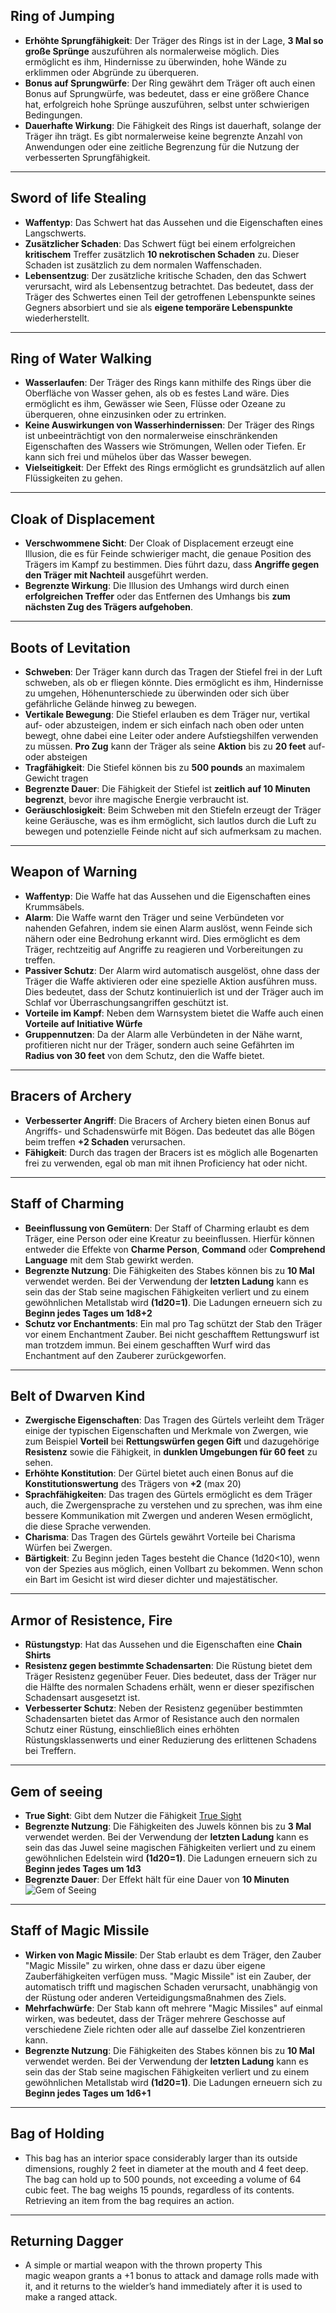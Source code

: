 ## Ring of Jumping
- **Erhöhte Sprungfähigkeit**: Der Träger des Rings ist in der Lage, **3 Mal so große Sprünge** auszuführen als normalerweise möglich. Dies ermöglicht es ihm, Hindernisse zu überwinden, hohe Wände zu erklimmen oder Abgründe zu überqueren.
- **Bonus auf Sprungwürfe**: Der Ring gewährt dem Träger oft auch einen Bonus auf Sprungwürfe, was bedeutet, dass er eine größere Chance hat, erfolgreich hohe Sprünge auszuführen, selbst unter schwierigen Bedingungen.
- **Dauerhafte Wirkung**: Die Fähigkeit des Rings ist dauerhaft, solange der Träger ihn trägt. Es gibt normalerweise keine begrenzte Anzahl von Anwendungen oder eine zeitliche Begrenzung für die Nutzung der verbesserten Sprungfähigkeit.
---
## Sword of life Stealing
- **Waffentyp**: Das Schwert hat das Aussehen und die Eigenschaften eines Langschwerts.
- **Zusätzlicher Schaden**: Das Schwert fügt bei einem erfolgreichen **kritischem** Treffer zusätzlich **10 nekrotischen Schaden** zu. Dieser Schaden ist zusätzlich zu dem normalen Waffenschaden.
- **Lebensentzug**: Der zusätzliche kritische Schaden, den das Schwert verursacht, wird als Lebensentzug betrachtet. Das bedeutet, dass der Träger des Schwertes einen Teil der getroffenen Lebenspunkte seines Gegners absorbiert und sie als **eigene temporäre Lebenspunkte** wiederherstellt.
---
## Ring of Water Walking
- **Wasserlaufen**: Der Träger des Rings kann mithilfe des Rings über die Oberfläche von Wasser gehen, als ob es festes Land wäre. Dies ermöglicht es ihm, Gewässer wie Seen, Flüsse oder Ozeane zu überqueren, ohne einzusinken oder zu ertrinken.
- **Keine Auswirkungen von Wasserhindernissen**: Der Träger des Rings ist unbeeinträchtigt von den normalerweise einschränkenden Eigenschaften des Wassers wie Strömungen, Wellen oder Tiefen. Er kann sich frei und mühelos über das Wasser bewegen.
- **Vielseitigkeit**: Der Effekt des Rings ermöglicht es grundsätzlich auf allen Flüssigkeiten zu gehen.
---
## Cloak of Displacement
- **Verschwommene Sicht**: Der Cloak of Displacement erzeugt eine Illusion, die es für Feinde schwieriger macht, die genaue Position des Trägers im Kampf zu bestimmen. Dies führt dazu, dass **Angriffe gegen den Träger mit Nachteil** ausgeführt werden.
- **Begrenzte Wirkung**: Die Illusion des Umhangs wird durch einen **erfolgreichen Treffer** oder das Entfernen des Umhangs bis **zum nächsten Zug des Trägers aufgehoben**.
---
## Boots of Levitation
- **Schweben**: Der Träger kann durch das Tragen der Stiefel frei in der Luft schweben, als ob er fliegen könnte. Dies ermöglicht es ihm, Hindernisse zu umgehen, Höhenunterschiede zu überwinden oder sich über gefährliche Gelände hinweg zu bewegen.
- **Vertikale Bewegung**: Die Stiefel erlauben es dem Träger nur, vertikal auf- oder abzusteigen, indem er sich einfach nach oben oder unten bewegt, ohne dabei eine Leiter oder andere Aufstiegshilfen verwenden zu müssen. **Pro Zug** kann der Träger als seine **Aktion** bis zu **20 feet** auf- oder absteigen
- **Tragfähigkeit**: Die Stiefel können bis zu **500 pounds** an maximalem Gewicht tragen
- **Begrenzte Dauer**: Die Fähigkeit der Stiefel ist **zeitlich auf 10 Minuten begrenzt**, bevor  ihre magische Energie verbraucht ist.
- **Geräuschlosigkeit**: Beim Schweben mit den Stiefeln erzeugt der Träger keine Geräusche, was es ihm ermöglicht, sich lautlos durch die Luft zu bewegen und potenzielle Feinde nicht auf sich aufmerksam zu machen.
---
## Weapon of Warning
- **Waffentyp**: Die Waffe hat das Aussehen und die Eigenschaften eines Krummsäbels.
- **Alarm**: Die Waffe warnt den Träger und seine Verbündeten vor nahenden Gefahren, indem sie einen Alarm auslöst, wenn Feinde sich nähern oder eine Bedrohung erkannt wird. Dies ermöglicht es dem Träger, rechtzeitig auf Angriffe zu reagieren und Vorbereitungen zu treffen.
- **Passiver Schutz**: Der Alarm wird automatisch ausgelöst, ohne dass der Träger die Waffe aktivieren oder eine spezielle Aktion ausführen muss. Dies bedeutet, dass der Schutz kontinuierlich ist und der Träger auch im Schlaf vor Überraschungsangriffen geschützt ist.
- **Vorteile im Kampf**: Neben dem Warnsystem bietet die Waffe auch einen **Vorteile auf Initiative Würfe**
- **Gruppennutzen**: Da der Alarm alle Verbündeten in der Nähe warnt, profitieren nicht nur der Träger, sondern auch seine Gefährten im **Radius von 30 feet** von dem Schutz, den die Waffe bietet.
---
## Bracers of Archery
- **Verbesserter Angriff**: Die Bracers of Archery bieten einen Bonus auf Angriffs- und Schadenswürfe mit Bögen. Das bedeutet das alle Bögen beim treffen **+2 Schaden** verursachen.
- **Fähigkeit**: Durch das tragen der Bracers ist es möglich alle Bogenarten frei zu verwenden, egal ob man mit ihnen Proficiency hat oder nicht.
---
## Staff of Charming
- **Beeinflussung von Gemütern**: Der Staff of Charming erlaubt es dem Träger, eine Person oder eine Kreatur zu beeinflussen. Hierfür können entweder die Effekte von **Charme Person**, **Command** oder **Comprehend Language** mit dem Stab gewirkt werden.
- **Begrenzte Nutzung**: Die Fähigkeiten des Stabes können bis zu **10 Mal** verwendet werden. Bei der Verwendung der **letzten Ladung** kann es sein das der Stab seine magischen Fähigkeiten verliert und zu einem gewöhnlichen Metallstab wird **(1d20=1)**. Die Ladungen erneuern sich zu **Beginn jedes Tages um 1d8+2**
- **Schutz vor Enchantments**: Ein mal pro Tag schützt der Stab den Träger vor einem Enchantment Zauber. Bei nicht geschafftem Rettungswurf ist man trotzdem immun. Bei einem geschafften Wurf wird das Enchantment auf den Zauberer zurückgeworfen.
---
## Belt of Dwarven Kind
- **Zwergische Eigenschaften**: Das Tragen des Gürtels verleiht dem Träger einige der typischen Eigenschaften und Merkmale von Zwergen, wie zum Beispiel **Vorteil** bei **Rettungswürfen gegen Gift** und dazugehörige **Resistenz** sowie die Fähigkeit, in **dunklen Umgebungen für 60 feet** zu sehen.
- **Erhöhte Konstitution**: Der Gürtel bietet auch einen Bonus auf die **Konstitutionswertung** des Trägers von **+2** (max 20)
- **Sprachfähigkeiten**: Das tragen des Gürtels ermöglicht es dem Träger auch, die Zwergensprache zu verstehen und zu sprechen, was ihm eine bessere Kommunikation mit Zwergen und anderen Wesen ermöglicht, die diese Sprache verwenden.
- **Charisma**: Das Tragen des Gürtels gewährt Vorteile bei Charisma Würfen bei Zwergen.
- **Bärtigkeit**: Zu Beginn jeden Tages besteht die Chance (1d20<10), wenn von der Spezies aus möglich, einen Vollbart zu bekommen. Wenn schon ein Bart im Gesicht ist wird dieser dichter und majestätischer.
---
## Armor of Resistence, Fire
- **Rüstungstyp**: Hat das Aussehen und die Eigenschaften eine **Chain Shirts**
- **Resistenz gegen bestimmte Schadensarten**: Die Rüstung bietet dem Träger Resistenz gegenüber Feuer. Dies bedeutet, dass der Träger nur die Hälfte des normalen Schadens erhält, wenn er dieser spezifischen Schadensart ausgesetzt ist.
- **Verbesserter Schutz**: Neben der Resistenz gegenüber bestimmten Schadensarten bietet das Armor of Resistance auch den normalen Schutz einer Rüstung, einschließlich eines erhöhten Rüstungsklassenwerts und einer Reduzierung des erlittenen Schadens bei Treffern.
---
## Gem of seeing
- **True Sight**: Gibt dem Nutzer die Fähigkeit [True Sight](Effekte/Fähigkeiten#True%20Sight)
- **Begrenzte Nutzung**: Die Fähigkeiten des Juwels können bis zu **3 Mal** verwendet werden. Bei der Verwendung der **letzten Ladung** kann es sein das das Juwel seine magischen Fähigkeiten verliert und zu einem gewöhnlichen Edelstein wird **(1d20=1)**. Die Ladungen erneuern sich zu **Beginn jedes Tages um 1d3**
- **Begrenzte Dauer**: Der Effekt hält für eine Dauer von **10 Minuten**
![Gem of Seeing](Bilder/GemOfSeeing.png)
---
## Staff of Magic Missile
- **Wirken von Magic Missile**: Der Stab erlaubt es dem Träger, den Zauber "Magic Missile" zu wirken, ohne dass er dazu über eigene Zauberfähigkeiten verfügen muss. "Magic Missile" ist ein Zauber, der automatisch trifft und magischen Schaden verursacht, unabhängig von der Rüstung oder anderen Verteidigungsmaßnahmen des Ziels.
- **Mehrfachwürfe**: Der Stab kann oft mehrere "Magic Missiles" auf einmal wirken, was bedeutet, dass der Träger mehrere Geschosse auf verschiedene Ziele richten oder alle auf dasselbe Ziel konzentrieren kann.
- **Begrenzte Nutzung**: Die Fähigkeiten des Stabes können bis zu **10 Mal** verwendet werden. Bei der Verwendung der **letzten Ladung** kann es sein das der Stab seine magischen Fähigkeiten verliert und zu einem gewöhnlichen Metallstab wird **(1d20=1)**. Die Ladungen erneuern sich zu **Beginn jedes Tages um 1d6+1**
---
## Bag of Holding
- This bag has an interior space considerably larger than its outside dimensions, roughly 2 feet in diameter at the mouth and 4 feet deep. The bag can hold up to 500 pounds, not exceeding a volume of 64 cubic feet. The bag weighs 15 pounds, regardless of its contents. Retrieving an item from the bag requires an action.
---
## Returning Dagger
- A simple or martial weapon with the thrown property This magic weapon grants a +1 bonus to attack and damage rolls made with it, and it returns to the wielder’s hand immediately after it is used to make a ranged attack.